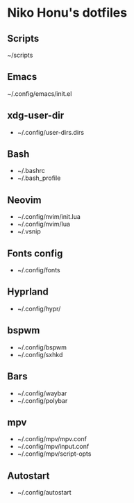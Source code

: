 # Niko Honu's dotfiles

## Scripts

~/scripts

## Emacs

~/.config/emacs/init.el

## xdg-user-dir

- ~/.config/user-dirs.dirs

## Bash

- ~/.bashrc
- ~/.bash_profile

## Neovim

- ~/.config/nvim/init.lua
- ~/.config/nvim/lua
- ~/.vsnip

## Fonts config

- ~/.config/fonts

## Hyprland

- ~/.config/hypr/

## bspwm

- ~/.config/bspwm
- ~/.config/sxhkd

## Bars

- ~/.config/waybar
- ~/.config/polybar

## mpv

- ~/.config/mpv/mpv.conf
- ~/.config/mpv/input.conf
- ~/.config/mpv/script-opts

## Autostart

- ~/.config/autostart
